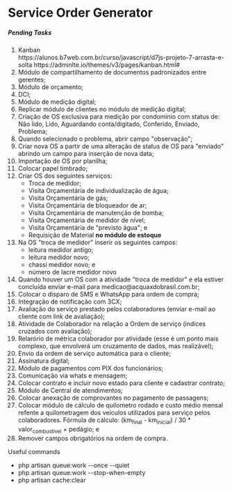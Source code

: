 # Service Order Generator

<h5>Pending Tasks</h5>
<ol>    
    <li>Kanban</li>
    https://alunos.b7web.com.br/curso/javascript/d7js-projeto-7-arrasta-e-solta
    https://adminlte.io/themes/v3/pages/kanban.html#
    <li>Módulo de compartilhamento de documentos padronizados entre gerentes;</li>   
    <li>Módulo de orçamento;</li>
    <li>DCI;</li>
    <li>Módulo de medição digital;</li>
    <li>Replicar módulo de clientes no módulo de medição digital;</li>    
    <li>Criação de OS exclusiva para medição por condomínio com status de: Não lido, Lido, Aguardando conta/digitado, Conferido, Enviado, Problema;</li>
    <li>Quando selecionado o problema, abrir campo "observação";</li>
    <li>Criar nova OS a partir de uma alteração de status de OS para "enviado" abrindo um campo para inserção de nova data;</li>
    <li>Importação de OS por planilha;</li>
    <li>Colocar papel timbrado;</li>
    <li>Criar OS dos seguintes serviços:
        <ul>
            <li>Troca de medidor;</li>
            <li>Visita Orçamentária de individualização de água;</li>
            <li>Visita Orçamentária de gás;</li>
            <li>Visita Orçamentária de bloqueador de ar;</li>
            <li>Visita Orçamentária de manutenção de bomba;</li>
            <li>Visita Orçamentária de medidor de nível;</li>
            <li>Visita Orçamentária de "previsto água"; e</li>
            <li>Requisição de Material <b>no módulo de estoque</b></li>
        </ul>
    </li>
    <li>Na OS "troca de medidor" inserir os seguintes campos:
        <ul>
            <li>leitura medidor antigo;</li>
            <li>leitura medidor novo;</li>
            <li>chassi medidor novo; e</li>
            <li>número de lacre medidor novo</li>
        </ul>
    </li>
    <li>Quando houver um OS com a atividade "troca de medidor" e ela estiver concluída enviar e-mail para medicao@acquaxdobrasil.com.br;</li>
    <li>Colocar o disparo de SMS e WhatsApp para ordem de compra;</li>    
    <li>Integração de notificação com 3CX;</li>
    <li>Avaliação do serviço prestado pelos colaboradores (enviar e-mail ao cliente com link de avaliação);</li>
    <li>Atividade de Colaborador na relação a Ordem de serviço (indíces cruzados com avaliação);</li>
    <li>Relarório de métrica colaborador por atividade (esse é um ponto mais complexo, que envolverá um cruzamento de dados, mas realizável);</li>
    <li>Envio da ordem de serviço automática para o cliente;</li>    
    <li>Assinatura digital;</li>
    <li>Módulo de pagamentos com PIX dos funcionários;</li>
    <li>Comunicação via whats e mensagem;</li>
    <li>Colocar contrato e incluir novo estado para cliente e cadastrar contrato;</li>     
    <li>Módulo de Central de atendimentos;</li>
    <li>Colocar anexação de comprovantes no pagamento de passagens;</li>   
    <li>Colocar módulo de cálculo de quilometro rodado e custo médio mensal refente a quilometragem dos veículos utilizados para serviço pelos colaboradores. Fórmula de cálculo: (km<sub>final</sub> - km<sub>inicial</sub>) / 30 * valor<sub>combustível</sub> + pedágio; e</li>
    <li>Remover campos obrigatórios na ordem de compra.</li>
</ol>

<p>Useful commands</p>
<ul>
    <li>php artisan queue:work --once --quiet</li>
    <li>php artisan queue:work --stop-when-empty</li>
    <li>php artisan cache:clear</li>
</ul>
